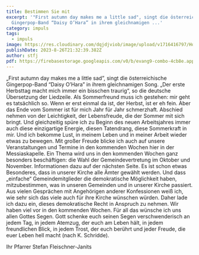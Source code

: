 ```yaml
---
title: Bestimmen Sie mit
excerpt: '"First autumn day makes me a little sad", singt die österreichische
  Gingerpop-Band “Daisy O’Hara” in ihrem gleichnamigen ...'
category: impuls
tags:
  - impuls
image: https://res.cloudinary.com/dqjdjviob/image/upload/v1716416797/Homepage/News/230109_gv-wahl_160123_36a_epd_uschmannm_onsozu.jpg
publishDate: 2023-8-26T21:32:39.382Z
author: stfj
pdf: https://firebasestorage.googleapis.com/v0/b/evang9-combo-4cb8e.appspot.com/o/zeitung/Gemeindezeitung202308.pdf?alt=media&token=995ad18a-477c-48b4-8c1b-5b70fdf4d37a
---
```


„First autumn day makes me a little sad”, singt die österreichische Gingerpop-Band “Daisy O’Hara” in ihrem gleichnamigen Song. „Der erste Herbsttag macht mich immer ein bisschen traurig“, so die deutsche Übersetzung der Liedzeile. Als Sommerfreund muss ich gestehen: mir geht es tatsächlich so. Wenn er erst einmal da ist, der Herbst, ist er eh fein. Aber das Ende vom Sommer ist für mich Jahr für Jahr schmerzhaft. Abschied nehmen von der Leichtigkeit, der Lebensfreude, die der Sommer mit sich bringt.
Und gleichzeitig spüre ich zu Beginn des neuen Arbeitsjahres immer auch diese einzigartige Energie, diesen Tatendrang, diese Sommerkraft in mir. Und ich bekomme Lust, in meinem Leben und in meiner Arbeit wieder etwas zu bewegen.
Mit großer Freude blicke ich auch auf unsere Veranstaltungen und Termine in den kommenden Wochen hier in der Messiaskapelle.
Ein Thema wird uns in den kommenden Wochen ganz besonders beschäftigen: die Wahl der Gemeindevertretung im Oktober und November. Informationen dazu auf der nächsten Seite. Es ist schon etwas Besonderes, dass in unserer Kirche alle Ämter gewählt werden. Und dass „einfache“ Gemeindemitglieder die demokratische Möglichkeit haben, mitzubestimmen, was in unseren Gemeinden und in unserer Kirche passiert. Aus vielen Gesprächen mit Angehörigen anderer Konfessionen weiß ich, wie sehr sich das viele auch für ihre Kirche wünschen würden. Daher lade ich dazu ein, dieses demokratische Recht in Anspruch zu nehmen.
Wir haben viel vor in den kommenden Wochen.
Für all das wünsche ich uns allen Gottes Segen.
Gott schenke euch seinen Segen verschwenderisch an jedem Tag, in jedem Atemzug, der euch am Leben hält, in jedem freundlichen Blick, in jedem Trost, der euch berührt und jeder Freude, die euer Leben hell macht (nach K. Schridde).

Ihr Pfarrer Stefan Fleischner-Janits
